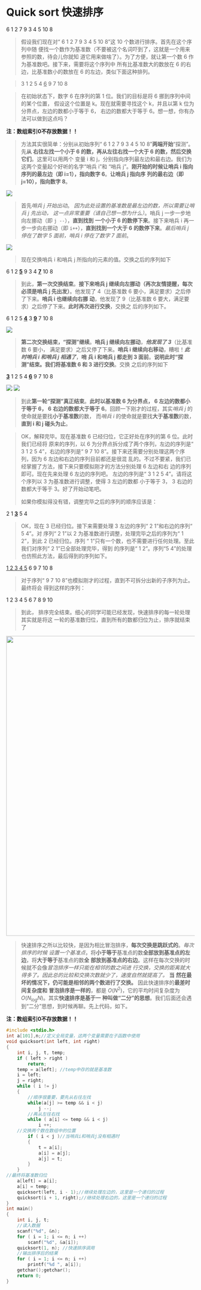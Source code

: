 # Quick sort 快速排序

6 1 2 7 9 3 4 5 10 8

> 假设我们现在对“ 6 1 2 7 9 3 4 5 10 8”这 10 个数进行排序。首先在这个序列中随
> 便找一个数作为基准数（不要被这个名词吓到了，这就是一个用来参照的数，待会儿你就知
> 道它用来做啥了）。为了方便，就让第一个数 6 作为基准数吧。接下来，需要将这个序列中
> 所有比基准数大的数放在 6 的右边，比基准数小的数放在 6 的左边，类似下面这种排列。

> 3 1 2 5 4 <u>6</u> 9 7 10 8

> 在初始状态下，数字 6 在序列的第 1 位。我们的目标是将 6 挪到序列中间的某个位置，
> 假设这个位置是 k。现在就需要寻找这个 k，并且以第 k 位为分界点，左边的数都小于等于 6，
> 右边的数都大于等于 6。想一想，你有办法可以做到这点吗？

**注：数组索引0不存放数据！！**

> 方法其实很简单：分别从初始序列“ 6 1 2 7 9 3 4 5 10 8”**两端开始**“探测”。先**从**
> **右往左找一个小于 6 的数，再从左往右找一个大于 6 的数，然后交换它们**。这里可以用两个
> 变量 i 和 j，分别指向序列最左边和最右边。我们为这两个变量起个好听的名字“哨兵 i”和
> “哨兵 j”。**刚开始的时候让哨兵 i 指向序列的最左边（即 i=1），指向数字 6**。**让哨兵 j 指向序**
> **列的最右边（即 j=10），指向数字 8**。

<img src="https://i.loli.net/2020/04/28/G9DfBeisTugxQkE.png">

> 首先*哨兵 j 开始出动*。 *因为此处设置的基准数是最左边的数，所以需要让哨兵 j 先出动，*
> *这一点非常重要（请自己想一想为什么）*。哨兵 j 一步一步地向左挪动（即 `j --`），**直到找到**
> **一个小于 6 的数停下来**。接下来哨兵 i 再一步一步向右挪动（即 `i++`），**直到找到一个大于 6**
> **的数停下来**。*最后哨兵 j 停在了数字 5 面前，哨兵 i 停在了数字 7 面前*。

<img src="https://i.loli.net/2020/04/28/oumz9tLX5WHOb4Q.png">

> 现在交换哨兵 i 和哨兵 j 所指向的元素的值。交换之后的序列如下

6 1 2 <u>**5**</u> 9 3 4 <u>**7**</u> 10 8

> 到此，**第一次交换结束**。**接下来哨兵 j 继续向左挪动（再次友情提醒，每次必须是哨兵**
> **j 先出发）**。他发现了 4（比基准数 6 要小，满足要求）之后停了下来。**哨兵 i 也继续向右挪**
> **动**，他发现了 9（比基准数 6 要大，满足要求）之后停了下来。**此时再次进行交换**，交换之
> 后的序列如下。

6 1 2 5 <u>**4**</u> 3 <u>**9**</u> 7 10 8

<img src="https://i.loli.net/2020/04/28/Xe7SiZGK39l4cyf.png">

> **第二次交换结束，“探测”继续**。**哨兵 j 继续向左挪动**，***他发现了 3***（比基准数 6 要小，
> 满足要求）之后又停了下来。**哨兵 i 继续向右移动**，糟啦！***此时哨兵 i 和哨兵 j 相遇了***，**哨**
> **兵 i 和哨兵 j 都走到 3 面前**。**说明此时“探测”结束。我们将基准数 6 和 3 进行交换**。交换
> 之后的序列如下

<u>**3**</u> 1 2 5 4 <u>**6**</u> 9 7 10 8

<img src="https://i.loli.net/2020/04/28/Za73uIBXmG1Foif.png">

<img src="https://i.loli.net/2020/04/28/9jTLCwv7SX8kbGV.png" >

> 到此**第一轮“探测”真正结束**。**此时以基准数 6 为分界点， 6 左边的数都小于等于 6， 6**
> **右边的数都大于等于 6**。回顾一下刚才的过程，其实*哨兵 j* 的使命就是要找**小于基准数**的数，
> 而*哨兵 i* 的使命就是要找**大于基准数**的数，**直到 i 和 j 碰头为止**。

> OK，解释完毕。现在基准数 6 已经归位，它正好处在序列的第 6 位。此时我们已经将
> 原来的序列，以 6 为分界点拆分成了两个序列，左边的序列是“ 3 1 2 5 4”，右边的序列是“ 9 7 10 8”。接下来还需要分别处理这两个序列，因为 6 左边和右边的序列目前都还是很混
> 乱的。不过不要紧，我们已经掌握了方法，接下来只要模拟刚才的方法分别处理 6 左边和右
> 边的序列即可。现在先来处理 6 左边的序列吧。
> 左边的序列是“ 3 1 2 5 4”。请将这个序列以 3 为基准数进行调整，使得 3 左边的数都
> 小于等于 3， 3 右边的数都大于等于 3。好了开始动笔吧。
>
> 如果你模拟得没有错，调整完毕之后的序列的顺序应该是：

2 1 <u>**3**</u> 5 4

> OK，现在 3 已经归位。接下来需要处理 3 左边的序列“ 2 1”和右边的序列“ 5 4”。对
> 序列“ 2 1”以 2 为基准数进行调整，处理完毕之后的序列为“ 1 2”，到此 2 已经归位。序列
> “ 1”只有一个数，也不需要进行任何处理。至此我们对序列“ 2 1”已全部处理完毕，得到
> 的序列是“ 1 2”。序列“5 4”的处理也仿照此方法，最后得到的序列如下。

<u>1 2 3 4 5</u> 6 9 7 10 8

> 对于序列“ 9 7 10 8”也模拟刚才的过程，直到不可拆分出新的子序列为止。最终将会
> 得到这样的序列：

1 2 3 4 5 6 7 8 9 10

> 到此， 排序完全结束。细心的同学可能已经发现，快速排序的每一轮处理其实就是将这
> 一轮的基准数归位，直到所有的数都归位为止，排序就结束了

<img src="https://i.loli.net/2020/04/28/m2pv6YzLR1KVFj7.png" width=800>

> 快速排序之所以比较快，是因为相比冒泡排序，**每次交换是跳跃式的**。*每次排序的时候*
> *设置一个基准点*，将**小于等于**基准点的数**全部放到基准点的左边**，将**大于等于**基准点的数**全**
> **部放到基准点的右边**。这样在每次交换的时候就不会像*冒泡排序一样只能在相邻的数之间进*
> *行交换，交换的距离就大得多了。因此总的比较和交换次数就少了，速度自然就提高了。* **当**
> **然在最坏的情况下，仍可能是相邻的两个数进行了交换。** 因此快速排序的**最差时间复杂度和**
> **冒泡排序是一样的**，都是 $O(N^2)$，它的平均时间复杂度为 $O (N_{log}N)$。其实**快速排序是基于一**
> **种叫做“二分”的思想**。我们后面还会遇到“二分”思想，到时候再聊。先上代码，如下。

**注：数组索引0不存放数据！！**

```c
#include <stdio.h>
int a[101],n;//定义全局变量，这两个变量需要在子函数中使用
void quicksort(int left, int right)
{
	int i, j, t, temp;
	if ( left > right )
		return;
	temp = a[left]; //temp中存的就是基准数
	i = left;
	j = right;
	while ( i != j)
	{
		//顺序很重要，要先从右往左找
		while(a[j] >= temp && i < j)
			j --;
		//再从左往右找
		while ( a[i] <= temp && i < j)
			i ++;
	//交换两个数在数组中的位置
   		if ( i < j )//当哨兵i和哨兵j没有相遇时
		{
			t = a[i];
			a[i] = a[j];
			a[j] = t;
		}
	}
//最终将基准数归位
	a[left] = a[i];
	a[i] = temp;
	quicksort(left, i - 1);//继续处理左边的，这里是一个递归的过程
	quicksort(i + 1, right);//继续处理右边的，这里是一个递归的过程
}
int main()
{
	int i, j, t;
	//读入数据
	scanf("%d", &n);
	for ( i = 1; i <= n; i ++)
		scanf("%d", &a[i]);
	quicksort(1, n); //快速排序调用
	//输出排序后的结果
	for ( i = 1; i <= n; i ++)
		printf("%d ", a[i]);
    getchar();getchar();
	return 0;
}
```


